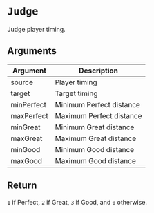 # `Judge`

Judge player timing.

## Arguments

| Argument   | Description              |
| ---------- | ------------------------ |
| source     | Player timing            |
| target     | Target timing            |
| minPerfect | Minimum Perfect distance |
| maxPerfect | Maximum Perfect distance |
| minGreat   | Minimum Great distance   |
| maxGreat   | Maximum Great distance   |
| minGood    | Minimum Good distance    |
| maxGood    | Maximum Good distance    |

## Return

`1` if Perfect, `2` if Great, `3` if Good, and `0` otherwise.
